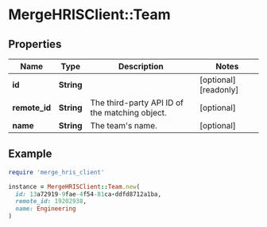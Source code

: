 # MergeHRISClient::Team

## Properties

| Name | Type | Description | Notes |
| ---- | ---- | ----------- | ----- |
| **id** | **String** |  | [optional][readonly] |
| **remote_id** | **String** | The third-party API ID of the matching object. | [optional] |
| **name** | **String** | The team&#39;s name. | [optional] |

## Example

```ruby
require 'merge_hris_client'

instance = MergeHRISClient::Team.new(
  id: 13a72919-9fae-4f54-81ca-ddfd8712a1ba,
  remote_id: 19202938,
  name: Engineering
)
```

